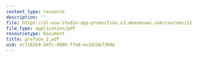 ```yaml
---
content_type: resource
description: ''
file: https://ol-ocw-studio-app-production.s3.amazonaws.com/courses/12-864-inference-from-data-and-models-spring-2005/ec1182b9d4fc409bffa8ec1dcbb7360e_preface_2.pdf
file_type: application/pdf
resourcetype: Document
title: preface_2.pdf
uid: ec1182b9-d4fc-409b-ffa8-ec1dcbb7360e
---
```

